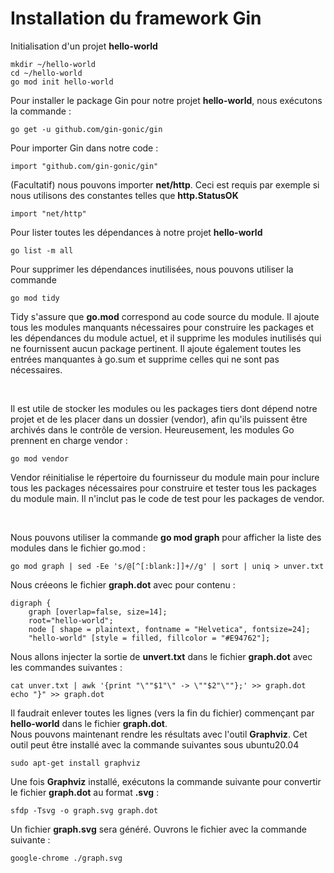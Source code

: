 # Installation du framework Gin

Initialisation d'un projet **hello-world**

```
mkdir ~/hello-world
cd ~/hello-world
go mod init hello-world
```

Pour installer le package Gin pour notre projet **hello-world**, nous exécutons la commande :

```
go get -u github.com/gin-gonic/gin
```

Pour importer Gin dans notre code :

```
import "github.com/gin-gonic/gin"
```

(Facultatif) nous pouvons importer **net/http**. Ceci est requis par exemple si nous utilisons des constantes telles que **http.StatusOK**

```
import "net/http"
```

Pour lister toutes les dépendances à notre projet **hello-world** 

```
go list -m all
```

Pour supprimer les dépendances inutilisées, nous pouvons utiliser la commande 

```
go mod tidy
```

Tidy s'assure que **go.mod** correspond au code source du module. Il ajoute tous les modules manquants nécessaires pour construire les packages et les dépendances du module actuel, et il supprime les modules inutilisés qui ne fournissent aucun package pertinent. Il ajoute également toutes les entrées manquantes à go.sum et supprime celles qui ne sont pas nécessaires.

<br>

Il est utile de stocker les modules ou les packages tiers dont dépend notre projet et de les placer dans un dossier (vendor), afin qu'ils puissent être archivés dans le contrôle de version. Heureusement, les modules Go prennent en charge vendor :

```
go mod vendor
```

Vendor réinitialise le répertoire du fournisseur du module main pour inclure tous les packages nécessaires pour construire et tester tous les packages du module main. Il n'inclut pas le code de test pour les packages de vendor.

<br>

Nous pouvons utiliser la commande **go mod graph** pour afficher la liste des modules dans le fichier go.mod :

```
go mod graph | sed -Ee 's/@[^[:blank:]]+//g' | sort | uniq > unver.txt
```

Nous créeons le fichier **graph.dot** avec pour contenu :

```
digraph {
    graph [overlap=false, size=14];
    root="hello-world";
    node [ shape = plaintext, fontname = "Helvetica", fontsize=24];
    "hello-world" [style = filled, fillcolor = "#E94762"];
```

Nous allons injecter la sortie de **unvert.txt** dans le fichier **graph.dot** avec les commandes suivantes :

```
cat unver.txt | awk '{print "\""$1"\" -> \""$2"\""};' >> graph.dot
echo "}" >> graph.dot
```

Il faudrait enlever toutes les lignes (vers la fin du fichier) commençant par **hello-world** dans le fichier **graph.dot**.
<br>
Nous pouvons maintenant rendre les résultats avec l'outil **Graphviz**. Cet outil peut être installé avec la commande suivantes sous ubuntu20.04

```
sudo apt-get install graphviz
```

Une fois **Graphviz** installé, exécutons la commande suivante pour convertir le fichier **graph.dot** au format **.svg** :

```
sfdp -Tsvg -o graph.svg graph.dot
```

Un fichier **graph.svg** sera généré. Ouvrons le fichier avec la commande suivante :

```
google-chrome ./graph.svg
```